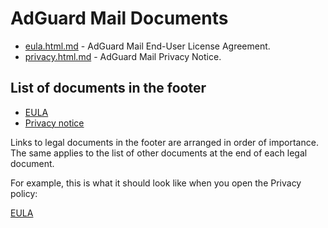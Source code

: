 # AdGuard Mail Documents

- [eula.html.md](eula.html.md) - AdGuard Mail End-User License Agreement.
- [privacy.html.md](privacy/app.html.md) - AdGuard Mail Privacy Notice.

## List of documents in the footer

- [EULA](eula.html.md)
- [Privacy notice](privacy/app.html.md)

Links to legal documents in the footer are arranged in order of importance. The same applies to the list of other documents at the end of each legal document.

For example, this is what it should look like when you open the Privacy policy:

[EULA](eula.html.md)
